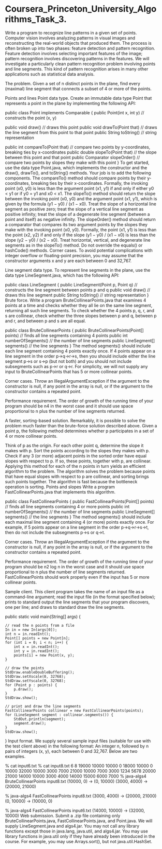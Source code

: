 # Coursera_Princeton_University_Algorithms_Task_3.
Write a program to recognize line patterns in a given set of points.
Computer vision involves analyzing patterns in visual images and reconstructing the real-world objects that produced them. The process is often broken up into two phases: feature detection and pattern recognition. Feature detection involves selecting important features of the image; pattern recognition involves discovering patterns in the features. We will investigate a particularly clean pattern recognition problem involving points and line segments. This kind of pattern recognition arises in many other applications such as statistical data analysis.

The problem. Given a set of n distinct points in the plane, find every (maximal) line segment that connects a subset of 4 or more of the points.

Points and lines
Point data type. Create an immutable data type Point that represents a point in the plane by implementing the following API:

public class Point implements Comparable<Point> {
   public Point(int x, int y)                         // constructs the point (x, y)

   public   void draw()                               // draws this point
   public   void drawTo(Point that)                   // draws the line segment from this point to that point
   public String toString()                           // string representation

   public               int compareTo(Point that)     // compare two points by y-coordinates, breaking ties by x-coordinates
   public            double slopeTo(Point that)       // the slope between this point and that point
   public Comparator<Point> slopeOrder()              // compare two points by slopes they make with this point
}
To get started, use the data type Point.java, which implements the constructor and the draw(), drawTo(), and toString() methods. Your job is to add the following components.
The compareTo() method should compare points by their y-coordinates, breaking ties by their x-coordinates. Formally, the invoking point (x0, y0) is less than the argument point (x1, y1) if and only if either y0 < y1 or if y0 = y1 and x0 < x1.
The slopeTo() method should return the slope between the invoking point (x0, y0) and the argument point (x1, y1), which is given by the formula (y1 − y0) / (x1 − x0). Treat the slope of a horizontal line segment as positive zero; treat the slope of a vertical line segment as positive infinity; treat the slope of a degenerate line segment (between a point and itself) as negative infinity.
The slopeOrder() method should return a comparator that compares its two argument points by the slopes they make with the invoking point (x0, y0). Formally, the point (x1, y1) is less than the point (x2, y2) if and only if the slope (y1 − y0) / (x1 − x0) is less than the slope (y2 − y0) / (x2 − x0). Treat horizontal, vertical, and degenerate line segments as in the slopeTo() method.
Do not override the equals() or hashCode() methods.
Corner cases. To avoid potential complications with integer overflow or floating-point precision, you may assume that the constructor arguments x and y are each between 0 and 32,767.

Line segment data type. To represent line segments in the plane, use the data type LineSegment.java, which has the following API:

public class LineSegment {
   public LineSegment(Point p, Point q)        // constructs the line segment between points p and q
   public   void draw()                        // draws this line segment
   public String toString()                    // string representation
}
Brute force. Write a program BruteCollinearPoints.java that examines 4 points at a time and checks whether they all lie on the same line segment, returning all such line segments. To check whether the 4 points p, q, r, and s are collinear, check whether the three slopes between p and q, between p and r, and between p and s are all equal.

public class BruteCollinearPoints {
   public BruteCollinearPoints(Point[] points)    // finds all line segments containing 4 points
   public           int numberOfSegments()        // the number of line segments
   public LineSegment[] segments()                // the line segments
}
The method segments() should include each line segment containing 4 points exactly once. If 4 points appear on a line segment in the order p→q→r→s, then you should include either the line segment p→s or s→p (but not both) and you should not include subsegments such as p→r or q→r. For simplicity, we will not supply any input to BruteCollinearPoints that has 5 or more collinear points.

Corner cases. Throw an IllegalArgumentException if the argument to the constructor is null, if any point in the array is null, or if the argument to the constructor contains a repeated point.

Performance requirement. The order of growth of the running time of your program should be n4 in the worst case and it should use space proportional to n plus the number of line segments returned.

A faster, sorting-based solution. Remarkably, it is possible to solve the problem much faster than the brute-force solution described above. Given a point p, the following method determines whether p participates in a set of 4 or more collinear points.

Think of p as the origin.
For each other point q, determine the slope it makes with p.
Sort the points according to the slopes they makes with p.
Check if any 3 (or more) adjacent points in the sorted order have equal slopes with respect to p. If so, these points, together with p, are collinear.
Applying this method for each of the n points in turn yields an efficient algorithm to the problem. The algorithm solves the problem because points that have equal slopes with respect to p are collinear, and sorting brings such points together. The algorithm is fast because the bottleneck operation is sorting.
Points and slopes
Write a program FastCollinearPoints.java that implements this algorithm.

public class FastCollinearPoints {
   public FastCollinearPoints(Point[] points)     // finds all line segments containing 4 or more points
   public           int numberOfSegments()        // the number of line segments
   public LineSegment[] segments()                // the line segments
}
The method segments() should include each maximal line segment containing 4 (or more) points exactly once. For example, if 5 points appear on a line segment in the order p→q→r→s→t, then do not include the subsegments p→s or q→t.

Corner cases. Throw an IllegalArgumentException if the argument to the constructor is null, if any point in the array is null, or if the argument to the constructor contains a repeated point.

Performance requirement. The order of growth of the running time of your program should be n2 log n in the worst case and it should use space proportional to n plus the number of line segments returned. FastCollinearPoints should work properly even if the input has 5 or more collinear points.

Sample client. This client program takes the name of an input file as a command-line argument; read the input file (in the format specified below); prints to standard output the line segments that your program discovers, one per line; and draws to standard draw the line segments.

public static void main(String[] args) {

    // read the n points from a file
    In in = new In(args[0]);
    int n = in.readInt();
    Point[] points = new Point[n];
    for (int i = 0; i < n; i++) {
        int x = in.readInt();
        int y = in.readInt();
        points[i] = new Point(x, y);
    }

    // draw the points
    StdDraw.enableDoubleBuffering();
    StdDraw.setXscale(0, 32768);
    StdDraw.setYscale(0, 32768);
    for (Point p : points) {
        p.draw();
    }
    StdDraw.show();

    // print and draw the line segments
    FastCollinearPoints collinear = new FastCollinearPoints(points);
    for (LineSegment segment : collinear.segments()) {
        StdOut.println(segment);
        segment.draw();
    }
    StdDraw.show();
}
Input format. We supply several sample input files (suitable for use with the test client above) in the following format: An integer n, followed by n pairs of integers (x, y), each between 0 and 32,767. Below are two examples.

% cat input6.txt        % cat input8.txt
6                       8
19000  10000             10000      0
18000  10000                 0  10000
32000  10000              3000   7000
21000  10000              7000   3000
 1234   5678             20000  21000
14000  10000              3000   4000
                         14000  15000
                          6000   7000
% java-algs4 BruteCollinearPoints input8.txt
(10000, 0) -> (0, 10000) 
(3000, 4000) -> (20000, 21000) 

% java-algs4 FastCollinearPoints input8.txt
(3000, 4000) -> (20000, 21000) 
(0, 10000) -> (10000, 0)

% java-algs4 FastCollinearPoints input6.txt
(14000, 10000) -> (32000, 10000) 
Web submission. Submit a .zip file containing only BruteCollinearPoints.java, FastCollinearPoints.java, and Point.java. We will supply LineSegment.java and algs4.jar. You may not call any library functions except those in java.lang, java.util, and algs4.jar. You may use library functions in java.util only if they have already been introduced in the course. For example, you may use Arrays.sort(), but not java.util.HashSet.

